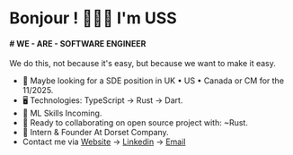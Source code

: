 Bonjour ! 👦🏾🤝 I'm USS
=======================================================================================================================================

#### # WE - ARE - SOFTWARE ENGINEER
We do this, not because it's easy, but because we want to make it easy.

* 👀 Maybe looking for a SDE position in UK • US • Canada or CM for the 11/2025.
* 🖥️ Technologies: TypeScript → Rust → Dart.
* 🌱 ML Skills Incoming.
* 🤝 Ready to collaborating on open source project with: ~Rust.
* 🪽 Intern & Founder At Dorset Company.
* Contact me via [Website](https://uss-franckmekoulou.web.app/) → [Linkedin](https://www.linkedin.com/in/franck-mekoulou/) → [Email](mailto:franckmekoulou.dev@hotmail.com)

